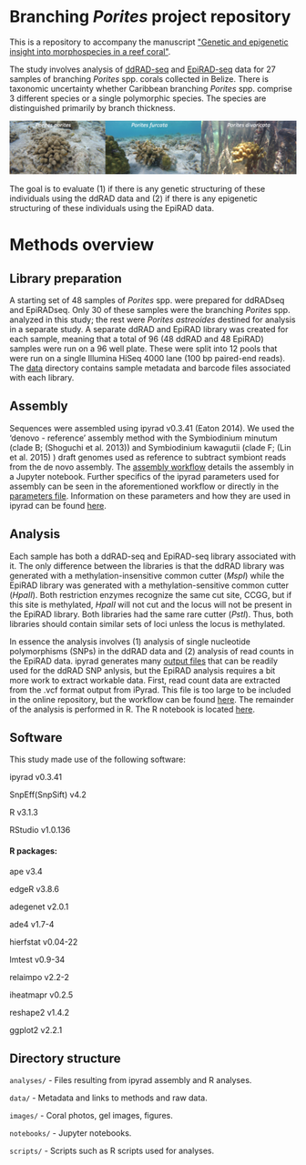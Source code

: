 # Branching _Porites_ project repository

This is a repository to accompany the manuscript ["Genetic and epigenetic insight into morphospecies in a reef coral"](http://biorxiv.org/content/early/2017/03/22/119156).


The study involves analysis of [ddRAD-seq](http://journals.plos.org/plosone/article?id=10.1371/journal.pone.0037135) and [EpiRAD-seq](http://onlinelibrary.wiley.com/doi/10.1111/2041-210X.12435/abstract) data for 27 samples of branching _Porites_ spp. corals collected in Belize. There is taxonomic uncertainty whether Caribbean branching _Porites_ spp. comprise 3 different species or a single polymorphic species. The species are distinguished primarily by branch thickness.

![_Porites porites_](./images/Screen%20Shot%202016-11-03%20at%206.56.27%20PM.png)

The goal is to evaluate (1) if there is any genetic structuring of these individuals using the ddRAD data and (2) if there is any epigenetic structuring of these individuals using the EpiRAD data. 


# Methods overview

## Library preparation

A starting set of 48 samples of _Porites_ spp. were prepared for ddRADseq and EpiRADseq. Only 30 of these samples were the branching _Porites_ spp. analyzed in this study; the rest were _Porites astreoides_ destined for analysis in a separate study. A separate ddRAD and EpiRAD library was created for each sample, meaning that a total of 96 (48 ddRAD and 48 EpiRAD) samples were run on a 96 well plate. These were split into 12 pools that were run on a single Illumina HiSeq 4000 lane (100 bp paired-end reads). The [data](https://github.com/jldimond/Branching-Porites/tree/master/data) directory contains sample metadata and barcode files associated with each library. 


## Assembly 

Sequences were assembled using ipyrad v0.3.41 (Eaton 2014). We used the ‘denovo - reference’ assembly method with the Symbiodinium minutum (clade B; (Shoguchi et al. 2013)) and Symbiodinium kawagutii (clade F; (Lin et al. 2015) ) draft genomes used as reference to subtract symbiont reads from the de novo assembly. The [assembly workflow](https://github.com/jldimond/Branching-Porites/blob/master/notebooks/ipyrad_assembly.ipynb) details the assembly in a Jupyter notebook. Further specifics of the ipyrad parameters used for assembly can be seen in the aforementioned workflow or directly in the [parameters file](https://github.com/jldimond/Branching-Porites/blob/master/analyses/ipyrad_analysis/params-data3.txt). Information on these parameters and how they are used in ipyrad can be found [here](http://ipyrad.readthedocs.io/).


## Analysis 

Each sample has both a ddRAD-seq and EpiRAD-seq library associated with it. The only difference between the libraries is that the ddRAD library was generated with a methylation-insensitive common cutter (_MspI_) while the EpiRAD library was generated with a methylation-sensitive common cutter (_HpaII_). Both restriction enzymes recognize the same cut site, CCGG, but if this site is methylated, _HpaII_ will not cut and the locus will not be present in the EpiRAD library. Both libraries had the same rare cutter (_PstI_). Thus, both libraries should contain similar sets of loci unless the locus is methylated. 

In essence the analysis involves (1) analysis of single nucleotide polymorphisms (SNPs) in the ddRAD data and (2) analysis of read counts in the EpiRAD data. ipyrad generates many [output files](https://github.com/jldimond/Branching-Porites/tree/master/analyses/ipyrad_analysis/data3_outfiles) that can be readily used for the ddRAD SNP anlysis, but the EpiRAD analysis requires a bit more work to extract workable data. First, read count data are extracted from the .vcf format output from iPyrad. This file is too large to be included in the online repository, but the workflow can be found [here](https://github.com/jldimond/Branching-Porites/blob/master/notebooks/VCF_readcounts.ipynb). The remainder of the analysis is performed in R. The R notebook is located [here](https://github.com/jldimond/Branching-Porites/blob/master/analyses/ipyrad_analysis/data3_outfiles/PoritesRAD_analysis.md).


## Software

This study made use of the following software:

ipyrad v0.3.41

SnpEff(SnpSift) v4.2

R v3.1.3

RStudio v1.0.136


#### R packages:

ape v3.4

edgeR v3.8.6

adegenet v2.0.1

ade4 v1.7-4

hierfstat v0.04-22

lmtest v0.9-34

relaimpo v2.2-2

iheatmapr v0.2.5

reshape2 v1.4.2

ggplot2 v2.2.1


## Directory structure


`analyses/` - Files resulting from ipyrad assembly and R analyses.

`data/` -  Metadata and links to methods and raw data.

`images/` - Coral photos, gel images, figures.

`notebooks/` - Jupyter notebooks.

`scripts/` - Scripts such as R scripts used for analyses.
